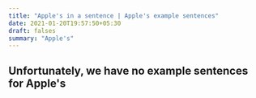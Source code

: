 ```yaml
---
title: "Apple's in a sentence | Apple's example sentences"
date: 2021-01-20T19:57:50+05:30
draft: falses
summary: "Apple's"
---
```

## Unfortunately, we have no example sentences for Apple's                 
